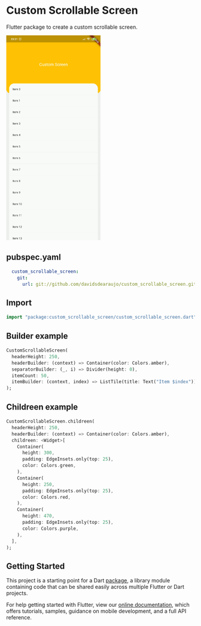 # Custom Scrollable Screen

Flutter package to create a custom scrollable screen.

<img src="https://github.com/davidsdearaujo/custom_scrollable_screen/blob/master/screenshots/Screenshot_1.png?raw=true" width="50%" />

## pubspec.yaml
```yaml
  custom_scrollable_screen:
    git:
      url: git://github.com/davidsdearaujo/custom_scrollable_screen.git
```

## Import
```dart
import "package:custom_scrollable_screen/custom_scrollable_screen.dart";
```

## Builder example
```dart
CustomScrollableScreen(
  headerHeight: 250,
  headerBuilder: (context) => Container(color: Colors.amber),
  separatorBuilder: (_, i) => Divider(height: 0),
  itemCount: 50,
  itemBuilder: (context, index) => ListTile(title: Text("Item $index")),
);
```

## Childreen example
```dart
CustomScrollableScreen.childreen(
  headerHeight: 250,
  headerBuilder: (context) => Container(color: Colors.amber),
  childreen: <Widget>[
    Container(
      height: 300,
      padding: EdgeInsets.only(top: 25),
      color: Colors.green,
    ),
    Container(
      height: 250,
      padding: EdgeInsets.only(top: 25),
      color: Colors.red,
    ),
    Container(
      height: 470,
      padding: EdgeInsets.only(top: 25),
      color: Colors.purple,
    ),
  ],
);
```

## Getting Started

This project is a starting point for a Dart
[package](https://flutter.dev/developing-packages/),
a library module containing code that can be shared easily across
multiple Flutter or Dart projects.

For help getting started with Flutter, view our 
[online documentation](https://flutter.dev/docs), which offers tutorials, 
samples, guidance on mobile development, and a full API reference.
